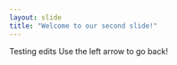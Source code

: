 ```yaml
---
layout: slide
title: "Welcome to our second slide!"
---
```

Testing edits
Use the left arrow to go back!
